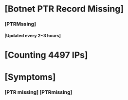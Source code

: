 # [Botnet PTR Record Missing]
### [PTRMssing]
#### [Updated every 2~3 hours]

# [Counting 4497 IPs]

# [Symptoms] 
###   [PTR missing] [PTRmissing]
